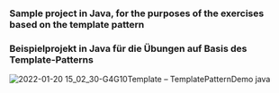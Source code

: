 ### Sample project in Java, for the purposes of the exercises based on the template pattern

### Beispielprojekt in Java für die Übungen auf Basis des Template-Patterns



![2022-01-20 15_02_30-G4G10Template – TemplatePatternDemo java](https://user-images.githubusercontent.com/55690923/150353360-6d0434d6-916c-4c92-b9b4-184127d3649d.png)
